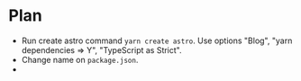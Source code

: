 # Plan

- Run create astro command `yarn create astro`. Use options "Blog", "yarn dependencies => Y", "TypeScript as Strict".
- Change name on `package.json`.
- 